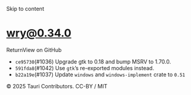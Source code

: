 Skip to content
# wry@0.34.0
ReturnView on GitHub
  * `ce95730`(#1036) Upgrade gtk to 0.18 and bump MSRV to 1.70.0.
  * `591fda8`(#1042) Use `gtk`’s re-exported modules instead.
  * `b22a19e`(#1037) Update `windows` and `windows-implement` crate to `0.51`


© 2025 Tauri Contributors. CC-BY / MIT
